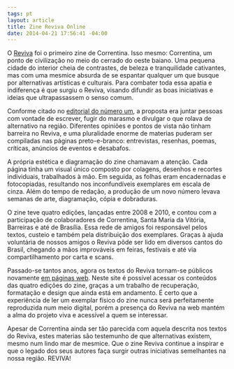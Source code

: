 ```yaml
---
tags: pt
layout: article
title: Zine Reviva Online
date: 2014-04-21 17:56:41 -04:00
---
```


O [Reviva](https://reviva.radicaos.com) foi o primeiro zine de Correntina. Isso
mesmo: Correntina, um ponto de civilização no meio do cerrado do oeste baiano.
Uma pequena cidade do interior cheia de contrastes, de beleza e tranquilidade
cativantes, mas com uma mesmice absurda de se espantar qualquer um que busque
por alternativas artísticas e culturais. Para combater toda essa apatia e
indiferença é que surgiu o Reviva, visando difundir as boas iniciativas e ideias
que ultrapassassem o senso comum.

Conforme citado no [editorial do número um](https://reviva.radicaos.com/1/editorial),
a proposta era juntar pessoas com vontade de escrever, fugir do marasmo e
divulgar o que rolava de alternativo na região. Diferentes opiniões e pontos de
vista não tinham barreira no Reviva, e uma pluralidade enorme de materias
puderam ser compiladas nas páginas preto-e-branco: entrevistas, resenhas,
poemas, críticas, anúncios de eventos e desabafos.

A própria estética e diagramação do zine chamavam a atenção. Cada página tinha
um visual único composto por colagens, desenhos e recortes individuais,
trabalhados à mão. Em seguida, as folhas eram encadernadas e fotocopiadas,
resultando nos inconfundíveis exemplares em escala de cinza. Além do tempo de
redação, a produção de um novo número levava semanas de arte, diagramação, cópia
e dobraduras.

O zine teve quatro edições, lançadas entre 2008 e 2010, e contou com a
participação de colaboradores de Correntina, Santa Maria da Vitória, Barreiras e
até de Brasília. Essa rede de amigos foi responsável pelos textos, custeio e
também pela distribuição dos exemplares. Graças à ajuda voluntária de nossos
amigos o Reviva pôde ser lido em diversos cantos do Brasil, chegando a mãos
improváveis em feiras, festivais e até via compartilhamento por carta e scans.

Passado-se tantos anos, agora os textos do Reviva tornam-se públicos novamente
[em páginas web](https://reviva.radicaos.com). Neste site é possível acessar os
conteúdos das quatro edições do zine, graças a um trabalho de recuperação,
formatação e design que ainda está em andamento. É certo que a experiência de
ler um exemplar físico do zine nunca será perfeitamente reproduzida num meio
digital, porém a presença do Reviva na web mantém a alma do projeto viva e
acessível a quem se interessar.

Apesar de Correntina ainda ser tão parecida com aquela descrita nos textos do
Reviva, estes materias são testemunho de que alternativas existem, mesmo num
lindo mar de mesmice. Que o zine Reviva continue a inspirar e que o legado dos
seus autores faça surgir outras iniciativas semelhantes na nossa região. REVIVA!
